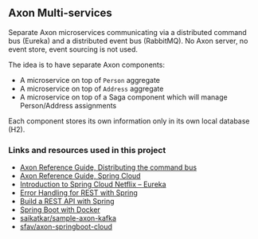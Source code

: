 Axon Multi-services
---

Separate Axon microservices communicating via a distributed command bus (Eureka) and a distributed event bus (RabbitMQ).
No Axon server, no event store, event sourcing is not used.

The idea is to have separate Axon components:

- A microservice on top of `Person` aggregate
- A microservice on top of `Address` aggregate
- A microservice on top of a Saga component which will manage Person/Address assignments

Each component stores its own information only in its own local database (H2).


### Links and resources used in this project

- [Axon Reference Guide, Distributing the command bus](https://docs.axoniq.io/reference-guide/configuring-infrastructure-components/command-processing/command-dispatching#distributing-the-command-bus)
- [Axon Reference Guide, Spring Cloud](https://docs.axoniq.io/reference-guide/extensions/spring-cloud)
- [Introduction to Spring Cloud Netflix – Eureka](https://www.baeldung.com/spring-cloud-netflix-eureka)
- [Error Handling for REST with Spring](https://www.baeldung.com/exception-handling-for-rest-with-spring)
- [Build a REST API with Spring](http://www.canchito-dev.com/public/blog/2017/04/22/build-a-rest-api-with-spring/)
- [Spring Boot with Docker](https://spring.io/guides/gs/spring-boot-docker/)
- [saikatkar/sample-axon-kafka](https://github.com/saikatkar/sample-axon-kafka)
- [sfav/axon-springboot-cloud](https://github.com/sfav/axon-springboot-cloud)
